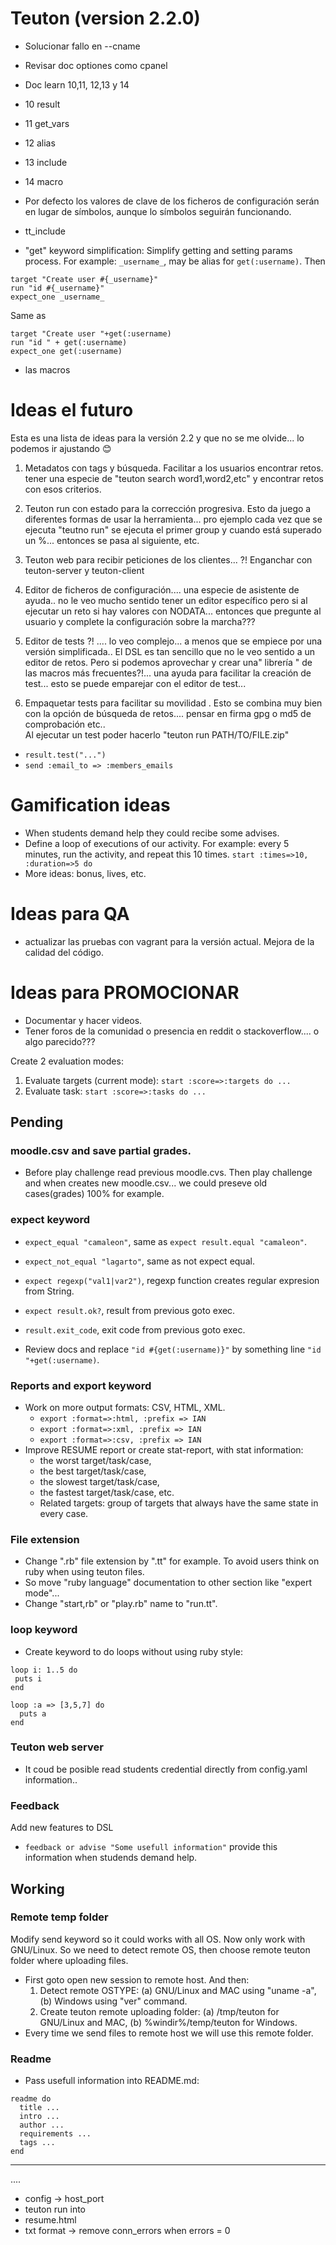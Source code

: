 
# Teuton (version 2.2.0)

* Solucionar fallo en --cname
* Revisar doc optiones como cpanel
* Doc learn 10,11, 12,13 y 14
* 10 result
* 11 get_vars
* 12 alias
* 13 include
* 14 macro

* Por defecto los valores de clave de los ficheros de configuración serán en lugar de símbolos, aunque lo símbolos seguirán funcionando.
* tt_include
* "get" keyword simplification: Simplify getting and setting params process. For example: `_username_`, may be alias for `get(:username)`. Then

```
target "Create user #{_username}"
run "id #{_username}"
expect_one _username_
```
Same as

```
target "Create user "+get(:username)
run "id " + get(:username)
expect_one get(:username)
```
* las macros

# Ideas el futuro

Esta es una lista de ideas para la versión 2.2 y que no se me olvide... lo podemos ir ajustando 😊

1. Metadatos con tags y búsqueda. Facilitar a los usuarios encontrar retos.
tener una especie de "teuton search word1,word2,etc" y encontrar retos con
esos criterios.

2. Teuton run con estado para la corrección progresiva. Esto da juego a diferentes formas de usar la herramienta... pro ejemplo cada vez que se ejecuta "teutno run"
se ejecuta el primer group y cuando está superado un %... entonces se pasa al siguiente, etc.

3. Teuton web para recibir peticiones de los clientes... ?!
Enganchar con teuton-server y teuton-client

4. Editor de ficheros de configuración.... una especie de asistente de ayuda..
no le veo mucho sentido tener un editor específico pero si al ejecutar un reto
si hay valores con NODATA... entonces que pregunte al usuario y complete la
configuración sobre la marcha???

5. Editor de tests ?! .... lo veo complejo... a menos que se empiece por una versión simplificada.. El DSL es tan sencillo que no le veo sentido a un editor de retos.
Pero si podemos aprovechar y crear una" librería " de las macros más frecuentes?!... una ayuda para facilitar la creación de test... esto se puede emparejar con el editor de test...

6. Empaquetar tests para facilitar su movilidad . Esto se combina muy bien con la opción de búsqueda de retos.... pensar en firma gpg o md5 de comprobación etc..  
Al ejecutar un test poder hacerlo "teuton run PATH/TO/FILE.zip"

* `result.test("...")`
* `send :email_to => :members_emails`

# Gamification ideas

* When students demand help they could recibe some advises.
* Define a loop of executions of our activity. For example:
  every 5 minutes, run the activity, and repeat this 10 times.
  `start :times=>10, :duration=>5 do`      
* More ideas: bonus, lives, etc.

# Ideas para QA

* actualizar las pruebas con vagrant para la versión actual. Mejora de la calidad del código.

# Ideas para PROMOCIONAR

* Documentar y hacer videos.
* Tener foros de la comunidad o presencia en reddit o stackoverflow.... o algo parecido???



Create 2 evaluation modes:
1. Evaluate targets (current mode): `start :score=>:targets do ...`
1. Evaluate task: `start :score=>:tasks do ...`


## Pending

### moodle.csv and save partial grades.

* Before play challenge read previous moodle.cvs. Then play challenge and when creates new moodle.csv... we could preseve old cases(grades) 100% for example.

### expect keyword

* `expect_equal "camaleon"`, same as `expect result.equal "camaleon"`.
* `expect_not_equal "lagarto"`, same as not expect equal.
* `expect regexp("val1|var2")`, regexp function creates regular expresion from String.
* `expect result.ok?`, result from previous goto exec.
* `result.exit_code`, exit code from previous goto exec.


* Review docs and replace `"id #{get(:username)}"` by something line `"id "+get(:username)`.

### Reports and export keyword

* Work on more output formats: CSV, HTML, XML.
    * `export :format=>:html, :prefix => IAN`
    * `export :format=>:xml, :prefix => IAN`
    * `export :format=>:csv, :prefix => IAN`
* Improve RESUME report or create stat-report, with stat information:
    * the worst target/task/case,
    * the best target/task/case,
    * the slowest target/task/case,
    * the fastest target/task/case, etc.
    * Related targets: group of targets that always have the same state in every case.

### File extension

* Change ".rb" file extension by ".tt" for example. To avoid users think on ruby when using teuton files.
* So move "ruby language" documentation to other section like "expert mode"...
* Change "start,rb" or "play.rb" name to "run.tt".

### loop keyword

* Create keyword to do loops without using ruby style:
```
loop i: 1..5 do
 puts i
end

loop :a => [3,5,7] do
  puts a
end
```

### Teuton web server

* It coud be posible read students credential directly from config.yaml information..

### Feedback

Add new features to DSL
* `feedback or advise "Some usefull information"` provide this information when studends demand help.
## Working

### Remote temp folder

Modify send keyword so it could works with all OS. Now only work with GNU/Linux. So we need to detect remote OS, then choose remote teuton folder where uploading files.

* First goto open new session to remote host. And then:
    1. Detect remote OSTYPE: (a) GNU/Linux and MAC using "uname -a", (b) Windows using "ver" command.
    2. Create teuton remote uploading folder: (a) /tmp/teuton for GNU/Linux and MAC, (b) %windir%/temp/teuton for Windows.
* Every time we send files to remote host we will use this remote folder.

### Readme

* Pass usefull information into README.md:
```
readme do
  title ...
  intro ...
  author ...
  requirements ...
  tags ...
end
```

---
....

* config -> host_port
* teuton run into
* resume.html
* txt format -> remove conn_errors when errors = 0
